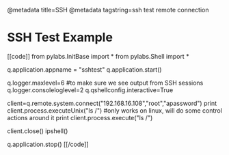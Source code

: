 @metadata title=SSH
@metadata tagstring=ssh test remote connection

# SSH Test Example

[[code]]
from pylabs.InitBase import *
from pylabs.Shell import *
 
q.application.appname = "sshtest"
q.application.start()
 
q.logger.maxlevel=6 #to make sure we see output from SSH sessions
q.logger.consoleloglevel=2
q.qshellconfig.interactive=True
 
client=q.remote.system.connect("192.168.16.108","root","apassword")
print client.process.executeUnix("ls /") #only works on linux, will do some control actions around it
print client.process.execute("ls /")
 
client.close()
ipshell()
 
q.application.stop()
[[/code]]